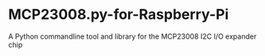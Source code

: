 # MCP23008.py-for-Raspberry-Pi
A Python commandline tool and library for the MCP23008 I2C I/O expander chip
